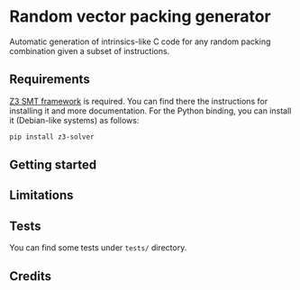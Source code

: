 # Random vector packing generator

Automatic generation of intrinsics-like C code for any random packing
combination given a subset of instructions.

## Requirements

[Z3 SMT framework](https://github.com/Z3Prover/z3) is required. You can find
there the instructions for installing it and more documentation. For the Python
binding, you can install it (Debian-like systems) as follows:

```bash
pip install z3-solver
```

## Getting started



## Limitations

## Tests

You can find some tests under `tests/` directory.

## Credits
